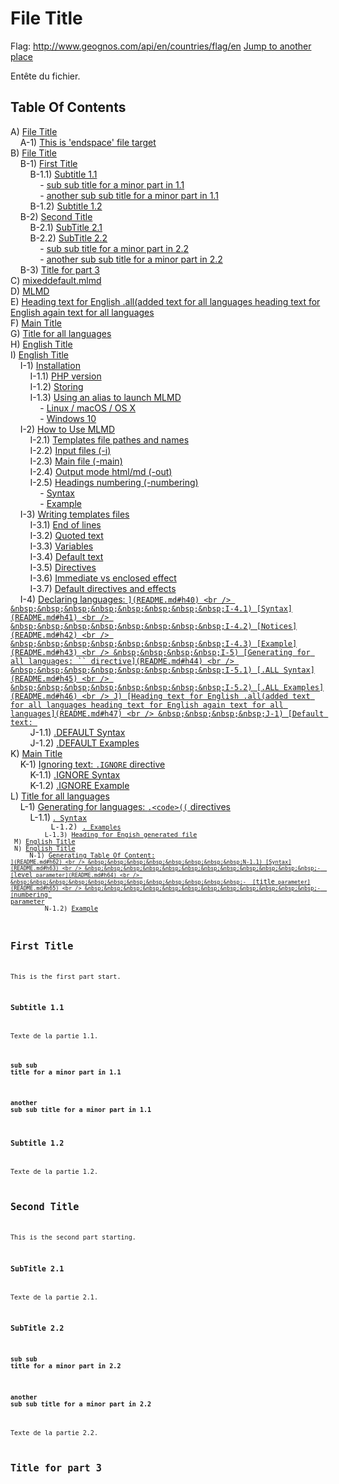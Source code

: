 # <a name="h4"></a>File Title

Flag: http://www.geognos.com/api/en/countries/flag/en
[Jump to another place](endspace.en.md#this-is-endspace-file-target)

Entête du fichier.

## <a name="toc"></a>Table Of Contents

A) [File Title](endspace.md#h1)
<br />
&nbsp;&nbsp;&nbsp;&nbsp;A-1) [This is 'endspace' file target](endspace.md#h3)
<br />
B) [File Title](example.md#h4)
<br />
&nbsp;&nbsp;&nbsp;&nbsp;B-1) [First Title](example.md#h5)
<br />
&nbsp;&nbsp;&nbsp;&nbsp;&nbsp;&nbsp;&nbsp;&nbsp;B-1.1) [Subtitle 1.1](example.md#h6)
<br />
&nbsp;&nbsp;&nbsp;&nbsp;&nbsp;&nbsp;&nbsp;&nbsp;&nbsp;&nbsp;&nbsp;&nbsp;-  [sub sub title for a minor part in 1.1](example.md#h7)
<br />
&nbsp;&nbsp;&nbsp;&nbsp;&nbsp;&nbsp;&nbsp;&nbsp;&nbsp;&nbsp;&nbsp;&nbsp;-  [another sub sub title for a minor part in 1.1](example.md#h8)
<br />
&nbsp;&nbsp;&nbsp;&nbsp;&nbsp;&nbsp;&nbsp;&nbsp;B-1.2) [Subtitle 1.2](example.md#h9)
<br />
&nbsp;&nbsp;&nbsp;&nbsp;B-2) [Second Title](example.md#h10)
<br />
&nbsp;&nbsp;&nbsp;&nbsp;&nbsp;&nbsp;&nbsp;&nbsp;B-2.1) [SubTitle 2.1](example.md#h11)
<br />
&nbsp;&nbsp;&nbsp;&nbsp;&nbsp;&nbsp;&nbsp;&nbsp;B-2.2) [SubTitle 2.2](example.md#h12)
<br />
&nbsp;&nbsp;&nbsp;&nbsp;&nbsp;&nbsp;&nbsp;&nbsp;&nbsp;&nbsp;&nbsp;&nbsp;-  [sub sub title for a minor part in 2.2](example.md#h13)
<br />
&nbsp;&nbsp;&nbsp;&nbsp;&nbsp;&nbsp;&nbsp;&nbsp;&nbsp;&nbsp;&nbsp;&nbsp;-  [another sub sub title for a minor part in 2.2](example.md#h14)
<br />
&nbsp;&nbsp;&nbsp;&nbsp;B-3) [Title for part 3](example.md#h15)
<br />
C) [mixeddefault.mlmd](mixeddefault.md#h16)
<br />
D) [MLMD](README.md#h17)
<br />
E) [Heading text for English .all(added text for all languages heading text for English again text for all languages](README.md#h47)
<br />
F) [Main Title](README.md#h51)
<br />
G) [Title for all languages](README.md#h55)
<br />
H) [English Title](README.md#h60)
<br />
I) [English Title](README.md#h61)
<br />
&nbsp;&nbsp;&nbsp;&nbsp;I-1) [Installation](README.md#h18)
<br />
&nbsp;&nbsp;&nbsp;&nbsp;&nbsp;&nbsp;&nbsp;&nbsp;I-1.1) [PHP version](README.md#h19)
<br />
&nbsp;&nbsp;&nbsp;&nbsp;&nbsp;&nbsp;&nbsp;&nbsp;I-1.2) [Storing](README.md#h20)
<br />
&nbsp;&nbsp;&nbsp;&nbsp;&nbsp;&nbsp;&nbsp;&nbsp;I-1.3) [Using an alias to launch MLMD](README.md#h21)
<br />
&nbsp;&nbsp;&nbsp;&nbsp;&nbsp;&nbsp;&nbsp;&nbsp;&nbsp;&nbsp;&nbsp;&nbsp;-  [Linux / macOS / OS X](README.md#h22)
<br />
&nbsp;&nbsp;&nbsp;&nbsp;&nbsp;&nbsp;&nbsp;&nbsp;&nbsp;&nbsp;&nbsp;&nbsp;-  [Windows 10](README.md#h23)
<br />
&nbsp;&nbsp;&nbsp;&nbsp;I-2) [How to Use MLMD](README.md#h24)
<br />
&nbsp;&nbsp;&nbsp;&nbsp;&nbsp;&nbsp;&nbsp;&nbsp;I-2.1) [Templates file pathes and names](README.md#h25)
<br />
&nbsp;&nbsp;&nbsp;&nbsp;&nbsp;&nbsp;&nbsp;&nbsp;I-2.2) [Input files (-i)](README.md#h26)
<br />
&nbsp;&nbsp;&nbsp;&nbsp;&nbsp;&nbsp;&nbsp;&nbsp;I-2.3) [Main file (-main)](README.md#h27)
<br />
&nbsp;&nbsp;&nbsp;&nbsp;&nbsp;&nbsp;&nbsp;&nbsp;I-2.4) [Output mode html/md (-out)](README.md#h28)
<br />
&nbsp;&nbsp;&nbsp;&nbsp;&nbsp;&nbsp;&nbsp;&nbsp;I-2.5) [Headings numbering (-numbering)](README.md#h29)
<br />
&nbsp;&nbsp;&nbsp;&nbsp;&nbsp;&nbsp;&nbsp;&nbsp;&nbsp;&nbsp;&nbsp;&nbsp;-  [Syntax](README.md#h30)
<br />
&nbsp;&nbsp;&nbsp;&nbsp;&nbsp;&nbsp;&nbsp;&nbsp;&nbsp;&nbsp;&nbsp;&nbsp;-  [Example](README.md#h31)
<br />
&nbsp;&nbsp;&nbsp;&nbsp;I-3) [Writing templates files](README.md#h32)
<br />
&nbsp;&nbsp;&nbsp;&nbsp;&nbsp;&nbsp;&nbsp;&nbsp;I-3.1) [End of lines](README.md#h33)
<br />
&nbsp;&nbsp;&nbsp;&nbsp;&nbsp;&nbsp;&nbsp;&nbsp;I-3.2) [Quoted text](README.md#h34)
<br />
&nbsp;&nbsp;&nbsp;&nbsp;&nbsp;&nbsp;&nbsp;&nbsp;I-3.3) [Variables](README.md#h35)
<br />
&nbsp;&nbsp;&nbsp;&nbsp;&nbsp;&nbsp;&nbsp;&nbsp;I-3.4) [Default text](README.md#h36)
<br />
&nbsp;&nbsp;&nbsp;&nbsp;&nbsp;&nbsp;&nbsp;&nbsp;I-3.5) [Directives](README.md#h37)
<br />
&nbsp;&nbsp;&nbsp;&nbsp;&nbsp;&nbsp;&nbsp;&nbsp;I-3.6) [Immediate vs enclosed effect](README.md#h38)
<br />
&nbsp;&nbsp;&nbsp;&nbsp;&nbsp;&nbsp;&nbsp;&nbsp;I-3.7) [Default directives and effects](README.md#h39)
<br />
&nbsp;&nbsp;&nbsp;&nbsp;I-4) [Declaring languages: `](README.md#h40)
<br />
&nbsp;&nbsp;&nbsp;&nbsp;&nbsp;&nbsp;&nbsp;&nbsp;I-4.1) [Syntax](README.md#h41)
<br />
&nbsp;&nbsp;&nbsp;&nbsp;&nbsp;&nbsp;&nbsp;&nbsp;I-4.2) [Notices](README.md#h42)
<br />
&nbsp;&nbsp;&nbsp;&nbsp;&nbsp;&nbsp;&nbsp;&nbsp;I-4.3) [Example](README.md#h43)
<br />
&nbsp;&nbsp;&nbsp;&nbsp;I-5) [Generating for all languages: `` directive](README.md#h44)
<br />
&nbsp;&nbsp;&nbsp;&nbsp;&nbsp;&nbsp;&nbsp;&nbsp;I-5.1) [.ALL Syntax](README.md#h45)
<br />
&nbsp;&nbsp;&nbsp;&nbsp;&nbsp;&nbsp;&nbsp;&nbsp;I-5.2) [.ALL Examples](README.md#h46)
<br />
J) [Heading text for English .all(added text for all languages heading text for English again text for all languages](README.md#h47)
<br />
&nbsp;&nbsp;&nbsp;&nbsp;J-1) [Default text: `](README.md#h48)
<br />
&nbsp;&nbsp;&nbsp;&nbsp;&nbsp;&nbsp;&nbsp;&nbsp;J-1.1) [.DEFAULT Syntax](README.md#h49)
<br />
&nbsp;&nbsp;&nbsp;&nbsp;&nbsp;&nbsp;&nbsp;&nbsp;J-1.2) [.DEFAULT Examples](README.md#h50)
<br />
K) [Main Title](README.md#h51)
<br />
&nbsp;&nbsp;&nbsp;&nbsp;K-1) [Ignoring text: `.IGNORE` directive](README.md#h52)
<br />
&nbsp;&nbsp;&nbsp;&nbsp;&nbsp;&nbsp;&nbsp;&nbsp;K-1.1) [.IGNORE Syntax](README.md#h53)
<br />
&nbsp;&nbsp;&nbsp;&nbsp;&nbsp;&nbsp;&nbsp;&nbsp;K-1.2) [.IGNORE Example](README.md#h54)
<br />
L) [Title for all languages](README.md#h55)
<br />
&nbsp;&nbsp;&nbsp;&nbsp;L-1) [Generating for languages: `.<code>((`  directives](README.md#h56)
<br />
&nbsp;&nbsp;&nbsp;&nbsp;&nbsp;&nbsp;&nbsp;&nbsp;L-1.1) [.<code> Syntax](README.md#h57)
<br />
&nbsp;&nbsp;&nbsp;&nbsp;&nbsp;&nbsp;&nbsp;&nbsp;L-1.2) [.<code> Examples](README.md#h58)
<br />
&nbsp;&nbsp;&nbsp;&nbsp;&nbsp;&nbsp;&nbsp;&nbsp;L-1.3) [Heading for Engish generated file](README.md#h59)
<br />
M) [English Title](README.md#h60)
<br />
N) [English Title](README.md#h61)
<br />
&nbsp;&nbsp;&nbsp;&nbsp;N-1) [Generating Table Of Content: `](README.md#h62)
<br />
&nbsp;&nbsp;&nbsp;&nbsp;&nbsp;&nbsp;&nbsp;&nbsp;N-1.1) [Syntax](README.md#h63)
<br />
&nbsp;&nbsp;&nbsp;&nbsp;&nbsp;&nbsp;&nbsp;&nbsp;&nbsp;&nbsp;&nbsp;&nbsp;-  [`level` parameter](README.md#h64)
<br />
&nbsp;&nbsp;&nbsp;&nbsp;&nbsp;&nbsp;&nbsp;&nbsp;&nbsp;&nbsp;&nbsp;&nbsp;-  [`title` parameter](README.md#h65)
<br />
&nbsp;&nbsp;&nbsp;&nbsp;&nbsp;&nbsp;&nbsp;&nbsp;&nbsp;&nbsp;&nbsp;&nbsp;-  [`numbering` parameter](README.md#h66)
<br />
&nbsp;&nbsp;&nbsp;&nbsp;&nbsp;&nbsp;&nbsp;&nbsp;N-1.2) [Example](README.md#h67)




## <a name="h5"></a>First Title


This is the first part start.

### <a name="h6"></a>Subtitle 1.1


Texte de la partie 1.1.

#### <a name="h7"></a>sub sub title for a minor part in 1.1


#### <a name="h8"></a>another sub sub title for a minor part in 1.1


### <a name="h9"></a>Subtitle 1.2


Texte de la partie 1.2.

## <a name="h10"></a>Second Title



This is the second part starting.

### <a name="h11"></a>SubTitle 2.1


Texte de la partie 2.1.

### <a name="h12"></a>SubTitle 2.2



#### <a name="h13"></a>sub sub title for a minor part in 2.2


#### <a name="h14"></a>another sub sub title for a minor part in 2.2


Texte de la partie 2.2.

## <a name="h15"></a>Title for part 3

